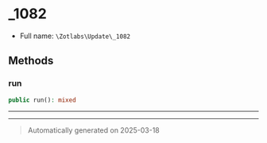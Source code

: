
# _1082





* Full name: `\Zotlabs\Update\_1082`




## Methods


### run



```php
public run(): mixed
```












***


***
> Automatically generated on 2025-03-18
